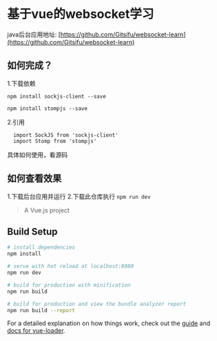 # 基于vue的websocket学习

java后台应用地址: [https://github.com/Gitsifu/websocket-learn](https://github.com/Gitsifu/websocket-learn)

## 如何完成？
1.下载依赖
```
npm install sockjs-client --save

npm install stompjs --save
```
2.引用
```
  import SockJS from 'sockjs-client'
  import Stomp from 'stompjs'
```

具体如何使用，看源码

## 如何查看效果
1.下载后台应用并运行
2.下载此仓库执行 `npm run dev`


> A Vue.js project

## Build Setup

``` bash
# install dependencies
npm install

# serve with hot reload at localhost:8080
npm run dev

# build for production with minification
npm run build

# build for production and view the bundle analyzer report
npm run build --report
```

For a detailed explanation on how things work, check out the [guide](http://vuejs-templates.github.io/webpack/) and [docs for vue-loader](http://vuejs.github.io/vue-loader).
